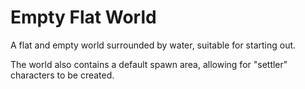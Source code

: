 # Empty Flat World

A flat and empty world surrounded by water, suitable for starting out.

The world also contains a default spawn area, allowing for "settler" characters to be created.